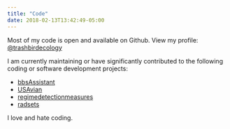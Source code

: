 ```yaml
---
title: "Code"
date: 2018-02-13T13:42:49-05:00
---
```


Most of my code is open and available on Github. View my profile:  
<i class="fab fa-github"></i> [@trashbirdecology](//github.com/trashbirdecology)


I am currently maintaining or have significantly contributed to the following coding or software development projects:
  - [bbsAssistant](github.com/trashbirdecology/bbsassistant)
  - [USAvian](github.com/trashbirdecology/usavian)
  - [regimedetectionmeasures](https://github.com/TrashBirdEcology/regimeDetectionMeasures)
  - [radsets](https://github.com/natbprice/radsets)
  
  I love and hate coding.

